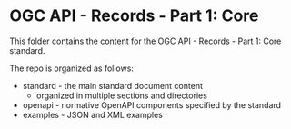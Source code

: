# OGC API - Records - Part 1: Core

This folder contains the content for the OGC API - Records - Part 1: Core standard.

The repo is organized as follows:

* standard - the main standard document content
  - organized in multiple sections and directories
* openapi - normative OpenAPI components specified by the standard
* examples - JSON and XML examples
